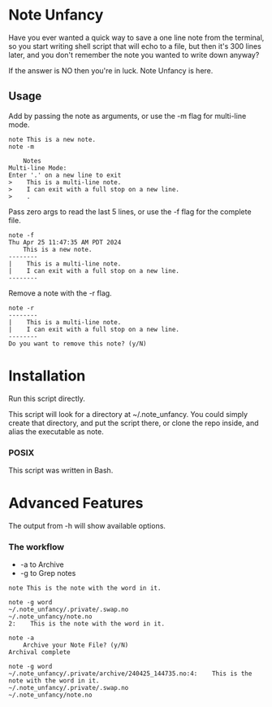 # Note Unfancy
Have you ever wanted a quick way to save a one line note from the terminal, so
you start writing shell script that will echo to a file, but then it's 300
lines later, and you don't remember the note you wanted to write down anyway?

If the answer is NO then you're in luck. Note Unfancy is here.

## Usage
Add by passing the note as arguments, or use the -m flag for multi-line
mode.

```shell
note This is a new note.
note -m

    Notes
Multi-line Mode:
Enter '.' on a new line to exit
>    This is a multi-line note.
>    I can exit with a full stop on a new line.
>    .
```

Pass zero args to read the last 5 lines, or use the -f flag for the complete
file.

```shell
note -f
Thu Apr 25 11:47:35 AM PDT 2024
    This is a new note.
--------
|    This is a multi-line note.
|    I can exit with a full stop on a new line.
--------
```

Remove a note with the -r flag.

```shell
note -r
--------
|    This is a multi-line note.
|    I can exit with a full stop on a new line.
--------
Do you want to remove this note? (y/N)
```

# Installation
Run this script directly.

This script will look for a directory at ~/.note_unfancy. You could simply
create that directory, and put the script there, or clone the repo inside, and
alias the executable as note.

### POSIX
This script was written in Bash.

# Advanced Features
The output from -h will show available options.

### The workflow
- -a to Archive
- -g to Grep notes

```shell
note This is the note with the word in it.

note -g word
~/.note_unfancy/.private/.swap.no
~/.note_unfancy/note.no
2:    This is the note with the word in it.

note -a
    Archive your Note File? (y/N)
Archival complete

note -g word
~/.note_unfancy/.private/archive/240425_144735.no:4:    This is the note with the word in it.
~/.note_unfancy/.private/.swap.no
~/.note_unfancy/note.no
```
